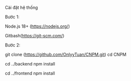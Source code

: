 Cài đặt hệ thống

Bước 1:

Node.js 18+ (https://nodejs.org/)

Gitbash(https://git-scm.com/)

Bước 2:

git clone (https://github.com/OnlyyTuan/CNPM.git)
cd CNPM

cd ../backend
npm install 

cd ../frontend
npm install
